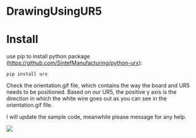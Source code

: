 # DrawingUsingUR5

# Install

use pip to install python package (https://github.com/SintefManufacturing/python-urx):
```
pip install urx
```

Check the orientation.gif file, which contains the way the board and UR5 needs to be positioned. Based on our UR5, the positive y axis is the direction in which the white wire goes out as you can see in the orientation.gif file.

I will update the sample code, meanwhile please message for any help.


![](write.gif)
